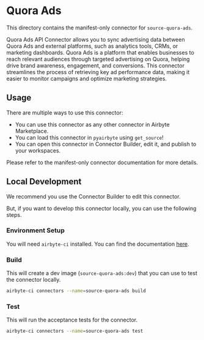 # Quora Ads
This directory contains the manifest-only connector for `source-quora-ads`.

Quora Ads API Connector allows you to sync advertising data between Quora Ads and external platforms, such as analytics tools, CRMs, or marketing dashboards. Quora Ads is a platform that enables businesses to reach relevant audiences through targeted advertising on Quora, helping drive brand awareness, engagement, and conversions. This connector streamlines the process of retrieving key ad performance data, making it easier to monitor campaigns and optimize marketing strategies.

## Usage
There are multiple ways to use this connector:
- You can use this connector as any other connector in Airbyte Marketplace.
- You can load this connector in `pyairbyte` using `get_source`!
- You can open this connector in Connector Builder, edit it, and publish to your workspaces.

Please refer to the manifest-only connector documentation for more details.

## Local Development
We recommend you use the Connector Builder to edit this connector.

But, if you want to develop this connector locally, you can use the following steps.

### Environment Setup
You will need `airbyte-ci` installed. You can find the documentation [here](airbyte-ci).

### Build
This will create a dev image (`source-quora-ads:dev`) that you can use to test the connector locally.
```bash
airbyte-ci connectors --name=source-quora-ads build
```

### Test
This will run the acceptance tests for the connector.
```bash
airbyte-ci connectors --name=source-quora-ads test
```

